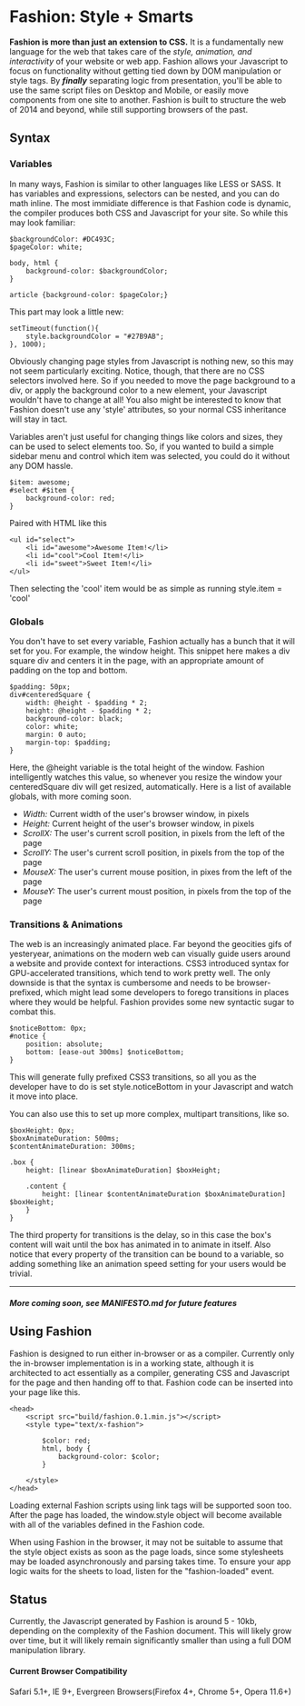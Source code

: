 # Fashion: Style + Smarts

**Fashion is more than just an extension to CSS.** It is a fundamentally new language for the web that takes care of the *style, animation, and interactivity* of your website or web app. Fashion allows your Javascript to focus on functionality without getting tied down by DOM manipulation or style tags. By ***finally*** separating logic from presentation, you'll be able to use the same script files on Desktop and Mobile, or easily move components from one site to another. Fashion is built to structure the web of 2014 and beyond, while still supporting browsers of the past.

## Syntax

### Variables

In many ways, Fashion is similar to other languages like LESS or SASS. It has variables and expressions, selectors can be nested, and you can do math inline. The most immidiate difference is that Fashion code is dynamic, the compiler produces both CSS and Javascript for your site. So while this may look familiar:
	
	$backgroundColor: #DC493C;
	$pageColor: white;

	body, html {
		background-color: $backgroundColor;
	}

	article {background-color: $pageColor;}

This part may look a little new:

	setTimeout(function(){
		style.backgroundColor = "#27B9AB";
	}, 1000);

Obviously changing page styles from Javascript is nothing new, so this may not seem particularly exciting. Notice, though, that there are no CSS selectors involved here. So if you needed to move the page background to a div, or apply the background color to a new element, your Javascript wouldn't have to change at all! You also might be interested to know that Fashion doesn't use any 'style' attributes, so your normal CSS inheritance will stay in tact.

Variables aren't just useful for changing things like colors and sizes, they can be used to select elements too. So, if you wanted to build a simple sidebar menu and control which item was selected, you could do it without any DOM hassle.

	$item: awesome;
	#select #$item {
		background-color: red;
	}

Paired with HTML like this

	<ul id="select">
		<li id="awesome">Awesome Item!</li>
		<li id="cool">Cool Item!</li>
		<li id="sweet">Sweet Item!</li>
	</ul>

Then selecting the 'cool' item would be as simple as running style.item = 'cool'

### Globals

You don't have to set every variable, Fashion actually has a bunch that it will set for you. For example, the window height. This snippet here makes a div square div and centers it in the page, with an appropriate amount of padding on the top and bottom.  

	$padding: 50px;
	div#centeredSquare {
		width: @height - $padding * 2;
		height: @height - $padding * 2;
		background-color: black;
		color: white;
		margin: 0 auto;
		margin-top: $padding;
	}

Here, the @height variable is the total height of the window. Fashion intelligently watches this value, so whenever you resize the window your centeredSquare div will get resized, automatically. Here is a list of available globals, with more coming soon.

* *Width:* Current width of the user's browser window, in pixels
* *Height:* Current height of the user's browser window, in pixels
* *ScrollX:* The user's current scroll position, in pixels from the left of the page
* *ScrollY:* The user's current scroll position, in pixels from the top of the page
* *MouseX:* The user's current mouse position, in pixes from the left of the page
* *MouseY:* The user's current moust position, in pixels from the top of the page

### Transitions & Animations

The web is an increasingly animated place. Far beyond the geocities gifs of yesteryear, animations on the modern web can visually guide users around a website and provide context for interactions. CSS3 introduced syntax for GPU-accelerated transitions, which tend to work pretty well. The only downside is that the syntax is cumbersome and needs to be browser-prefixed, which might lead some developers to forego transitions in places where they would be helpful. Fashion provides some new syntactic sugar to combat this.

	$noticeBottom: 0px;
	#notice {
		position: absolute;
		bottom: [ease-out 300ms] $noticeBottom;
	}

This will generate fully prefixed CSS3 transitions, so all you as the developer have to do is set style.noticeBottom in your Javascript and watch it move into place.

You can also use this to set up more complex, multipart transitions, like so.

	$boxHeight: 0px;
	$boxAnimateDuration: 500ms;
	$contentAnimateDuration: 300ms;

	.box {
		height: [linear $boxAnimateDuration] $boxHeight;

		.content {
			height: [linear $contentAnimateDuration $boxAnimateDuration] $boxHeight;
		}
	}

The third property for transitions is the delay, so in this case the box's content will wait until the box has animated in to animate in itself. Also notice that every property of the transition can be bound to a variable, so adding something like an animation speed setting for your users would be trivial.

***

##### More coming soon, see MANIFESTO.md for future features

## Using Fashion

Fashion is designed to run either in-browser or as a compiler. Currently only the in-browser implementation is in a working state, although it is architected to act essentially as a compiler, generating CSS and Javascript for the page and then handing off to that. Fashion code can be inserted into your page like this.

	<head>
		<script src="build/fashion.0.1.min.js"></script>
		<style type="text/x-fashion">

			$color: red;
			html, body {
				background-color: $color;
			}

		</style>
	</head>

Loading external Fashion scripts using link tags will be supported soon too. After the page has loaded, the window.style object will become available with all of the variables defined in the Fashion code.

When using Fashion in the browser, it may not be suitable to assume that the style object exists as soon as the page loads, since some stylesheets may be loaded asynchronously and parsing takes time. To ensure your app logic waits for the sheets to load, listen for the "fashion-loaded" event.

## Status

Currently, the Javascript generated by Fashion is around 5 - 10kb, depending on the complexity of the Fashion document. This will likely grow over time, but it will likely remain significantly smaller than using a full DOM manipulation library.

#### Current Browser Compatibility

Safari 5.1+, IE 9+, Evergreen Browsers(Firefox 4+, Chrome 5+, Opera 11.6+)
